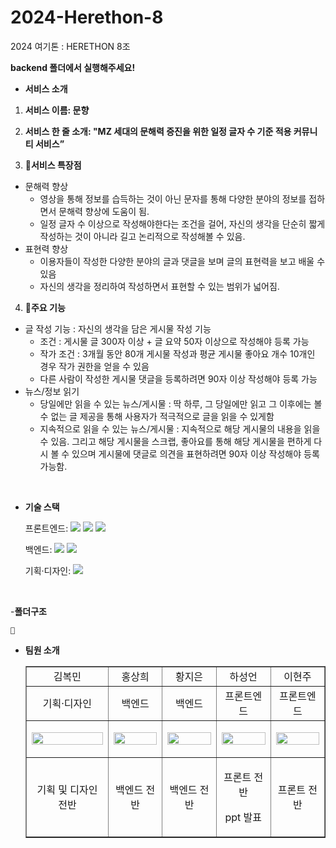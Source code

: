 # 2024-Herethon-8
2024 여기톤 : HERETHON 8조

**backend 폴더에서 실행해주세요!**

- **서비스 소개**

1.  **서비스 이름: 문향**

   
2.  **서비스 한 줄 소개: "MZ 세대의 문해력 증진을 위한 일정 글자 수 기준 적용 커뮤니티 서비스”**

3.  **📌서비스 특장점**

   - 문해력 향상
      - 영상을 통해 정보를 습득하는 것이 아닌 문자를 통해 다양한 분야의 정보를 접하면서 문해력 향상에 도움이 됨.
      - 일정 글자 수 이상으로 작성해야한다는 조건을 걸어, 자신의 생각을 단순히 짧게 작성하는 것이 아니라 길고 논리적으로 작성해볼 수 있음.
   - 표현력 향상
      - 이용자들이 작성한 다양한 분야의 글과 댓글을 보며 글의 표현력을 보고 배울 수 있음
      - 자신의 생각을 정리하여 작성하면서 표현할 수 있는 범위가 넓어짐.

4.  **📌주요 기능**
   - 글 작성 기능 : 자신의 생각을 담은 게시물 작성 기능
      - 조건 :  게시물 글 300자 이상 + 글 요약 50자 이상으로 작성해야 등록 가능
      - 작가 조건 : 3개월 동안 80개 게시물 작성과 평균 게시물 좋아요 개수 10개인 경우 작가 권한을 얻을 수 있음
      - 다른 사람이 작성한 게시물 댓글을 등록하려면 90자 이상 작성해야 등록 가능
   -  뉴스/정보 읽기
       - 당일에만 읽을 수 있는 뉴스/게시물 : 딱 하루, 그 당일에만 읽고 그 이후에는 볼 수 없는 글 제공을 통해 사용자가 적극적으로 글을 읽을 수 있게함
       - 지속적으로 읽을 수 있는 뉴스/게시물 : 지속적으로 해당 게시물의 내용을 읽을 수 있음. 그리고 해당 게시물을 스크랩, 좋아요를 통해 해당 게시물을 편하게 다시 볼 수 있으며 게시물에 댓글로 의견을 표현하려면 90자 이상 작성해야 등록가능함.
      
<br/>

- **기술 스택**

  <span>프론트엔드: </span> <img src="https://img.shields.io/badge/html-E34F26?style=for-the-badge&logo=html5&logoColor=white"> <img src="https://img.shields.io/badge/css-1572B6?style=for-the-badge&logo=css3&logoColor=white"> <img src="https://img.shields.io/badge/javascript-F7DF1E?style=for-the-badge&logo=javascript&logoColor=black">

  <span>백엔드: </span><img src="https://img.shields.io/badge/python-3776AB?style=for-the-badge&logo=python&logoColor=white"> <img src="https://img.shields.io/badge/django-092E20?style=for-the-badge&logo=Django&logoColor=white">

  <span>기획·디자인: </span> <img src="https://img.shields.io/badge/figma-F24E1E?style=for-the-badge&logo=figma&logoColor=white">
  
<br/>


-**폴더구조**


    📂

- **팀원 소개**

  <table border="" cellspacing="0" cellpadding="0" width="100%">
  <tr width="100%">
  <td align="center">김복민</a></td>
  <td align="center">홍상희</a></td>
  <td align="center">황지은</a></td>
  <td align="center">하성언</a></td>
  <td align="center">이현주</a></td>    
  </tr>

  <tr width="100%">
  <td  align="center">기획·디자인</td>
  <td  align="center">백엔드</td>
  <td  align="center">백엔드</td>
  <td  align="center">프론트엔드</td>
  <td  align="center">프론트엔드</td>
  </tr>

  <tr width="100%">
  <td  align="center"> <p>
      <img src="https://avatars.githubusercontent.com/u/173746566?v=4" width="100%",height="50px"/></p></td>
  <td  align="center"> <p>
      <img src="https://avatars.githubusercontent.com/u/128593886?v=4" width="100%",height="50px"/></p></td>
  <td  align="center"> <p>
      <img src="https://avatars.githubusercontent.com/u/134187969?v=4" width="100%",height="50px"/></p></td>
  <td  align="center"> <p>
      <img src="https://avatars.githubusercontent.com/u/164065705?v=4" width="100%",height="50px"/></p></td>
  <td  align="center">  <p>
      <img src="https://avatars.githubusercontent.com/u/128278237?v=4" width="100%",height="50px"/></p></td>
  </tr>



  <tr width="100%">
  <td  align="center"><p>기획 및 디자인 전반</p></td>
  <td  align="center"><p>백엔드 전반</p></td>
  <td  align="center"><p>백엔드 전반</p></td>
    <td  align="center"><p>프론트 전반</p><p>ppt 발표</p></td>
  <td  align="center"><p>프론트 전반</p></td>
  </tr>
  </table>
